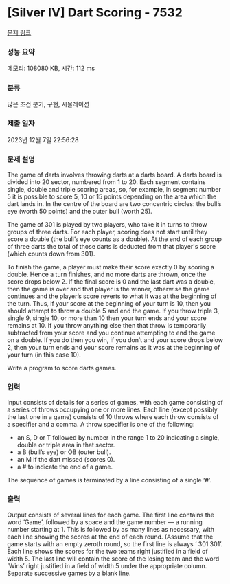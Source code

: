 # [Silver IV] Dart Scoring - 7532 

[문제 링크](https://www.acmicpc.net/problem/7532) 

### 성능 요약

메모리: 108080 KB, 시간: 112 ms

### 분류

많은 조건 분기, 구현, 시뮬레이션

### 제출 일자

2023년 12월 7일 22:56:28

### 문제 설명

<p>The game of darts involves throwing darts at a darts board. A darts board is divided into 20 sector, numbered from 1 to 20. Each segment contains single, double and triple scoring areas, so, for example, in segment number 5 it is possible to score 5, 10 or 15 points depending on the area which the dart lands in. In the centre of the board are two concentric circles: the bull’s eye (worth 50 points) and the outer bull (worth 25).</p>

<p>The game of 301 is played by two players, who take it in turns to throw groups of three darts. For each player, scoring does not start until they score a double (the bull’s eye counts as a double). At the end of each group of three darts the total of those darts is deducted from that player's score (which counts down from 301).</p>

<p>To finish the game, a player must make their score exactly 0 by scoring a double. Hence a turn finishes, and no more darts are thrown, once the score drops below 2. If the final score is 0 and the last dart was a double, then the game is over and that player is the winner, otherwise the game continues and the player’s score reverts to what it was at the beginning of the turn. Thus, if your score at the beginning of your turn is 10, then you should attempt to throw a double 5 and end the game. If you throw triple 3, single 9, single 10, or more than 10 then your turn ends and your score remains at 10. If you throw anything else then that throw is temporarily subtracted from your score and you continue attempting to end the game on a double. If you do then you win, if you don’t and your score drops below 2, then your turn ends and your score remains as it was at the beginning of your turn (in this case 10).</p>

<p>Write a program to score darts games.</p>

### 입력 

 <p>Input consists of details for a series of games, with each game consisting of a series of throws occupying one or more lines. Each line (except possibly the last one in a game) consists of 10 throws where each throw consists of a specifier and a comma. A throw specifier is one of the following:</p>

<ul>
	<li>an S, D or T followed by number in the range 1 to 20 indicating a single, double or triple area in that sector.</li>
	<li>a B (bull’s eye) or OB (outer bull).</li>
	<li>an M if the dart missed (scores 0).</li>
	<li>a # to indicate the end of a game.</li>
</ul>

<p>The sequence of games is terminated by a line consisting of a single ‘#’.</p>

### 출력 

 <p>Output consists of several lines for each game. The first line contains the word ‘Game’, followed by a space and the game number — a running number starting at 1. This is followed by as many lines as necessary, with each line showing the scores at the end of each round. (Assume that the game starts with an empty zeroth round, so the first line is always ‘ 301 301’. Each line shows the scores for the two teams right justified in a field of width 5. The last line will contain the score of the losing team and the word ‘Wins’ right justified in a field of width 5 under the appropriate column. Separate successive games by a blank line.</p>

